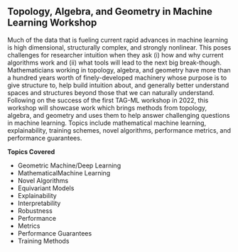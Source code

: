 ## Topology, Algebra, and Geometry in Machine Learning Workshop

Much of the data that is fueling current rapid advances in machine learning is high dimensional, structurally complex, and strongly nonlinear. This poses challenges for researcher intuition when they ask (i) how and why current algorithms work and (ii) what tools will lead to the next big break-though. Mathematicians working in topology, algebra, and geometry have more than a hundred years worth of finely-developed machinery whose purpose is to give structure to, help build intuition about, and generally better understand spaces and structures beyond those that we can naturally understand. Following on the success of the first TAG-ML workshop in 2022, this workshop will showcase work which brings methods from topology, algebra, and geometry and uses them to help answer challenging questions in machine learning. Topics include mathematical machine learning, explainability, training schemes, novel algorithms, performance metrics, and performance guarantees.

**Topics Covered**
- Geometric Machine/Deep Learning 
- MathematicalMachine Learning
- Novel Algorithms
- Equivariant Models
- Explainability
- Interpretability
- Robustness 
- Performance
- Metrics 
- Performance Guarantees
- Training Methods
